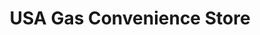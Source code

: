 ---
title: "USA Gas Convenience Store"
url: /ballston-spa/usa-gas-convenience-store/
shop: Lebensmittel
---